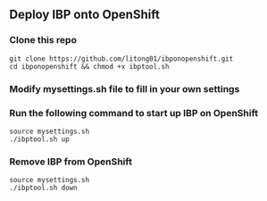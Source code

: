 ## Deploy IBP onto OpenShift

### Clone this repo

```
git clone https://github.com/litong01/ibponopenshift.git
cd ibponopenshift && chmod +x ibptool.sh 

```

### Modify mysettings.sh file to fill in your own settings

### Run the following command to start up IBP on OpenShift

```
source mysettings.sh
./ibptool.sh up
```

### Remove IBP from OpenShift
```
source mysettings.sh
./ibptool.sh down
```
